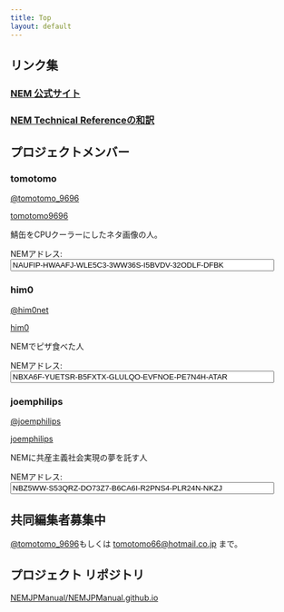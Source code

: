 ```yaml
---
title: Top
layout: default
---
```


## <i class="fa fa-link" aria-hidden="true"></i>リンク集

### <a href="https://www.nem.io/?setLng=ja">NEM 公式サイト</a>

### <a href="http://nemmanual.net/NEM_Technical_reference_JA/">NEM Technical Referenceの和訳</a>

## <i class="fa fa-users" aria-hidden="true"></i> プロジェクトメンバー

### <i class="fa fa-user" aria-hidden="true"></i> tomotomo

<a href="https://twitter.com/tomotomo_9696"><i class="fa fa-twitter" aria-hidden="true"></i>@tomotomo_9696</a>

<a href="https://github.com/tomotomo9696"><i class="fa fa-github" aria-hidden="true"></i>tomotomo9696</a>

鯖缶をCPUクーラーにしたネタ画像の人。

NEMアドレス:<input type="text" value="NAUFIP-HWAAFJ-WLE5C3-3WW36S-I5BVDV-32ODLF-DFBK" size="55" readonly onclick="this.select(0,this.value.length)">


### <i class="fa fa-user" aria-hidden="true"></i> him0

<a href="https://twitter.com/him0net"><i class="fa fa-twitter" aria-hidden="true"></i>@him0net</a>

<a href="https://github.com/him0"><i class="fa fa-github" aria-hidden="true"></i>him0</a>

NEMでピザ食べた人

NEMアドレス:<input type="text" value="NBXA6F-YUETSR-B5FXTX-GLULQO-EVFNOE-PE7N4H-ATAR" size="55" readonly onclick="this.select(0,this.value.length)">


### <i class="fa fa-user" aria-hidden="true"></i> joemphilips

<a href="https://twitter.com/joemphilips"><i class="fa fa-twitter" aria-hidden="true"></i>@joemphilips</a>

<a href="https://github.com/joemphilips"><i class="fa fa-github" aria-hidden="true"></i>joemphilips</a>

NEMに共産主義社会実現の夢を託す人

NEMアドレス:<input type="text" value="NBZ5WW-S53QRZ-DO73Z7-B6CA6I-R2PNS4-PLR24N-NKZJ" size="55" readonly onclick="this.select(0,this.value.length)">


## <i class="fa fa-flag" aria-hidden="true"></i> 共同編集者募集中

<a href="https://twitter.com/tomotomo_9696"><i class="fa fa-twitter" aria-hidden="true"></i>@tomotomo_9696</a>もしくは
<a href="mailto:tomotomo66@hotmail.co.jp"><i class="fa fa-envelope-o" aria-hidden="true"></i>tomotomo66@hotmail.co.jp</a>
まで。

## <i class="fa fa-github" aria-hidden="true"></i>プロジェクト リポジトリ
[<i class="fa fa-github" aria-hidden="true"></i>NEMJPManual/NEMJPManual.github.io](https://github.com/NEMJPManual/NEMJPManual.github.io)
